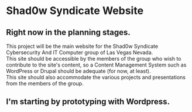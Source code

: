 # Shad0w Syndicate Website

## Right now in the planning stages.

This project will be the main website for the Shad0w Syndicate Cybersecurity And IT Computer group of Las Vegas Nevada.  
This site should be accessible by the members of the group who wish to contribute to the site's content, so a Content Management System such as WordPress or Drupal should be adequate (for now, at least).  
This site should also accommodate the various projects and presentations from the members of the group.

## I'm starting by prototyping with Wordpress.
